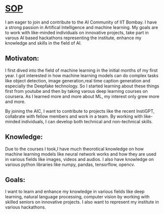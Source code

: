 # <u>SOP</u>

I am eager to join and contribute to the AI Community of IIT Bombay. I have a strong passion in Artifical Intelligence and machine learning. 
My goals are to work with like-minded individuals on innovative projects, take part in varous AI based hackathons representing the institute, enhance my knowledge and skills in the field of AI.

## Motivaton:

I first dived into the field of machine learning in the initial months of my first year. I got interested in how machine learning models can do complex tasks like object detection, image generation,real time caption generation and especially the Deepfake technology. So I started learning about these things first from youtube and then by taking varous deep learning courses on coursera. As I learned more and more about ML, my interest only grew more and more.

By joining the AIC, I want to contribute to projects like the recent InstiGPT, collabrate with fellow members and work in a team. By working with like-minded individuals, I can develop both technical and non-technical skills.
## Knowledge:

Due to the courses I took,I have much theorotical knowledge on how machine learning models like neural network works and how they are used in various fields like images, videos and audios. I also have knowledge on various python libraries like numpy, pandas, tensorflow, opencv. 

## Goals:
I want to learn and enhance my knowledge in various fields like deep learning, natural language processing, computer vision by working with skilled seniors on innovative projects. I also want to represent my institute in various hackathons.
